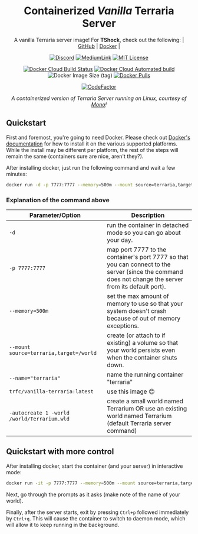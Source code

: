 <div align="center">

# Containerized *Vanilla* Terraria Server

A vanilla Terraria server image! For **TShock**, check out the following: | [GitHub](https://github.com/JoshuaTheMiller/Terraria) | [Docker][tShockDockerHub] |

[![Discord](https://img.shields.io/discord/768637103402909716?label=Discord&style=flat-square)](https://discordapp.com/widget?id=768637103402909716&theme=dark) [![MediumLink](https://img.shields.io/badge/Read%20about%20me%20on%20-Medium-lightgrey?style=flat-square)][medium] [![MIT License](https://img.shields.io/dub/l/vibe-d.svg?style=flat-square)](https://github.com/JoshuaTheMiller/vanilla-terraria) 

[![Docker Cloud Build Status](https://img.shields.io/docker/cloud/build/trfc/vanilla-terraria?style=flat-square)][dockerHub] [![Docker Cloud Automated build](https://img.shields.io/docker/cloud/automated/trfc/vanilla-terraria?style=flat-square)][dockerHub] ![Docker Image Size (tag)](https://img.shields.io/docker/image-size/trfc/vanilla-terraria/latest?style=flat-square) [![Docker Pulls](https://img.shields.io/docker/pulls/trfc/vanilla-terraria?style=flat-square)][dockerHub]

[![CodeFactor](https://www.codefactor.io/repository/github/joshuathemiller/vanilla-terraria/badge)](https://www.codefactor.io/repository/github/joshuathemiller/vanilla-terraria)

*A containerized version of Terraria Server running on Linux, courtesy of [Mono](https://www.mono-project.com/)!*

</div>

## Quickstart

First and foremost, you're going to need Docker. Please check out [Docker's documentation](https://docs.docker.com/engine/install/) for how to install it on the various supported platforms. While the install may be different per platform, the rest of the steps will remain the same (containers sure are nice, aren't they?).

After installing docker, just run the following command and wait a few minutes:

```bash
docker run -d -p 7777:7777 --memory=500m --mount source=terraria,target=/world --name="terraria" trfc/vanilla-terraria:latest -autocreate 1 -world /world/Terrarium.wld
```

### Explanation of the command above

| Parameter/Option | Description |
| - | - |
| `-d` | run the container in detached mode so you can go about your day. |
| `-p 7777:7777` | map port 7777 to the container's port 7777 so that you can connect to the server (since the command does not change the server from its default port). |
| `--memory=500m` | set the max amount of memory to use so that your system doesn't crash because of out of memory exceptions. |
| `--mount source=terraria,target=/world` | create (or attach to if existing) a volume so that your world persists even when the container shuts down. |
| `--name="terraria"` | name the running container "terraria" |
| `trfc/vanilla-terraria:latest` | use this image 😊 |
| `-autocreate 1 -world /world/Terrarium.wld` | create a small world named Terrarium OR use an existing world named Terrarium (default Terraria server command) |

## Quickstart with more control

After installing docker, start the container (and your server) in interactive mode:

```bash
docker run -it -p 7777:7777 --memory=500m --mount source=terraria,target=/world --name="terraria" trfc/vanilla-terraria:latest
```

Next, go through the prompts as it asks (make note of the name of your world).

Finally, after the server starts, exit by pressing `Ctrl+p` followed immediately by `Ctrl+q`. This will cause the container to switch to daemon mode, which will allow it to keep running in the background.

[dockerHub]: https://hub.docker.com/repository/docker/trfc/vanilla-terraria
[tShockDockerHub]: https://hub.docker.com/repository/docker/trfc/terraria
[medium]: https://bit.ly/MediumTerrariaServer
